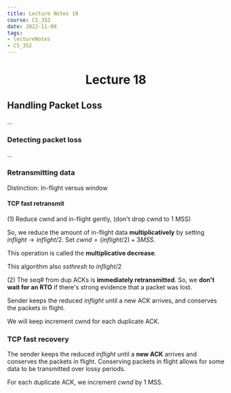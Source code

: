 ```yaml
---
title: Lecture Notes 18 
course: CS_352
date: 2022-11-08
tags: 
- lectureNotes
- CS_352
---
```


<center><h1>Lecture 18</h1></center>

## Handling Packet Loss
...
### Detecting packet loss
...

### Retransmitting data
Distinction: In-flight versus window

#### TCP fast retransmit

(1) Reduce cwnd and in-flight gently, (don't drop cwnd to 1 MSS)

So, we reduce the amount of in-flight data **multiplicatively** by setting $inflight \rightarrow inflight/2$. Set $cwnd = (inflight / 2) + 3MSS$.

This operation is called the **multiplicative decrease**.

This algorithm also $ssthresh$ to $inflight / 2$

(2) The seq# from dup ACKs is **immediately retransmitted**. So, we **don't wait for an RTO** if there's strong evidence that a packet was lost.

Sender keeps the reduced $inflight$ until a new ACK arrives, and conserves the packets in flight.

We will keep increment cwnd for each duplicate ACK.

### TCP fast recovery
The sender keeps the reduced *inflight* until a **new ACK** arrives and conserves the packets in flight. Conserving packets in flight allows for some data to be transmitted over lossy periods.

For each duplicate ACK, we increment $cwnd$ by 1 MSS.